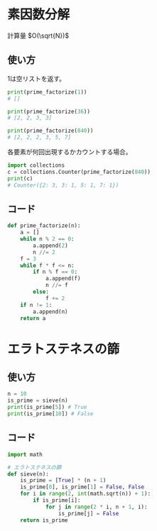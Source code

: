 # 素因数分解
計算量 $O(\sqrt{N})$
## 使い方

1は空リストを返す。
```Python
print(prime_factorize(1))
# []

print(prime_factorize(36))
# [2, 2, 3, 3]

print(prime_factorize(840))
# [2, 2, 2, 3, 5, 7]
```

各要素が何回出現するかカウントする場合。
```Python
import collections
c = collections.Counter(prime_factorize(840))
print(c)
# Counter({2: 3, 3: 1, 5: 1, 7: 1})
```

## コード
```Python
def prime_factorize(n):
    a = []
    while n % 2 == 0:
        a.append(2)
        n //= 2
    f = 3
    while f * f <= n:
        if n % f == 0:
            a.append(f)
            n //= f
        else:
            f += 2
    if n != 1:
        a.append(n)
    return a
```
# エラトステネスの篩
## 使い方
```Python
n = 10
is_prime = sieve(n)
print(is_prime[5]) # True
print(is_prime[10]) # False
```

## コード
```Python
import math

# エラトステネスの篩
def sieve(n):
    is_prime = [True] * (n + 1)
    is_prime[0], is_prime[1] = False, False
    for i in range(2, int(math.sqrt(n)) + 1):
        if is_prime[i]:
            for j in range(2 * i, n + 1, i):
                is_prime[j] = False
    return is_prime
```
